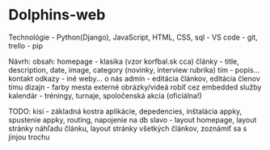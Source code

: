 # Dolphins-web

Technológie - Python(Django), JavaScript, HTML, CSS, sql
            - VS code
            - git, trello
            - pip

Návrh:
  obsah:
    homepage - klasika (vzor korfbal.sk cca)
    články - title, description, date, image, category (novinky, interview rubrika)
    tím - popis...
    kontakt
    odkazy - iné weby...
    o nás
  admin - editácia článkov, editácia členov tímu
  dizajn - farby mesta
  externé obrázky/videá robiť cez embedded služby
  kalendár - tréningy, turnaje, spoločenská akcia (oficiálna!)
  
TODO:
kisi - základná kostra aplikácie, depedencies, inštalácia appky, spustenie appky, routing, napojenie na db
slavo - layout homepage, layout stránky náhľadu článku, layout stránky všetkých článkov, zoznámiť sa s jinjou trochu
    
